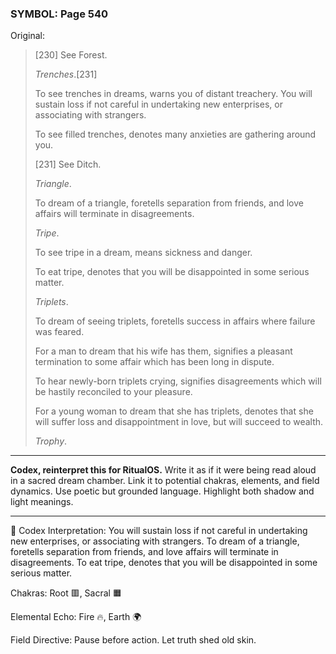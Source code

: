 ### SYMBOL: Page 540

Original:
> [230] See Forest.
> 
> 
> _Trenches_.[231]
> 
> 
> To see trenches in dreams, warns you of distant treachery.
> You will sustain loss if not careful in undertaking new enterprises,
> or associating with strangers.
> 
> 
> To see filled trenches, denotes many anxieties are gathering around you.
> 
> 
> 
> [231] See Ditch.
> 
> 
> _Triangle_.
> 
> 
> To dream of a triangle, foretells separation from friends,
> and love affairs will terminate in disagreements.
> 
> 
> _Tripe_.
> 
> 
> To see tripe in a dream, means sickness and danger.
> 
> 
> To eat tripe, denotes that you will be disappointed in some serious matter.
> 
> 
> _Triplets_.
> 
> 
> To dream of seeing triplets, foretells success in affairs
> where failure was feared.
> 
> 
> For a man to dream that his wife has them, signifies a pleasant
> termination to some affair which has been long in dispute.
> 
> 
> To hear newly-born triplets crying, signifies disagreements
> which will be hastily reconciled to your pleasure.
> 
> 
> For a young woman to dream that she has triplets, denotes that she will suffer
> loss and disappointment in love, but will succeed to wealth.
> 
> 
> _Trophy_.

---

**Codex, reinterpret this for RitualOS.**
Write it as if it were being read aloud in a sacred dream chamber.
Link it to potential chakras, elements, and field dynamics.
Use poetic but grounded language.
Highlight both shadow and light meanings.

---

🔁 Codex Interpretation:
You will sustain loss if not careful in undertaking new enterprises, or associating with strangers. To dream of a triangle, foretells separation from friends, and love affairs will terminate in disagreements. To eat tripe, denotes that you will be disappointed in some serious matter.

Chakras: Root 🟥, Sacral 🟧

Elemental Echo: Fire 🔥, Earth 🌍

Field Directive: Pause before action. Let truth shed old skin.
